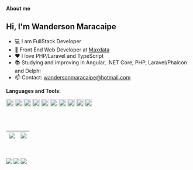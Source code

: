 
**About me**

## Hi, I'm Wanderson Maracaipe  
- 💻 I am FullStack Developer
- 💼 Front End Web Developer at [Maxdata](https://maxdatasistemas.com.br/)
- ❤️ I love PHP/Laravel and TypeScript
- 📚 Studying and improving in Angular, .NET Core, PHP, Laravel/Phalcon and Delphi
- 📫 Contact: wandersonmaracaipe@hotmail.com

**Languages and Tools:**

<code><img height="20" src="https://cdn.jsdelivr.net/gh/devicons/devicon/icons/dotnetcore/dotnetcore-original.svg"></code>
<code><img height="20" src="https://cdn.jsdelivr.net/gh/devicons/devicon/icons/javascript/javascript-original.svg"></code>
<code><img height="20" src="https://cdn.jsdelivr.net/gh/devicons/devicon/icons/typescript/typescript-original.svg"></code>
<code><img height="20" src="https://cdn.jsdelivr.net/gh/devicons/devicon/icons/angularjs/angularjs-original.svg"></code>
<code><img height="20" src="https://cdn.jsdelivr.net/gh/devicons/devicon/icons/php/php-original.svg"></code>
<code><img height="20" src="https://cdn.jsdelivr.net/gh/devicons/devicon/icons/laravel/laravel-plain.svg"></code>
<code><img height="20" src="https://cdn.jsdelivr.net/gh/devicons/devicon/icons/phalcon/phalcon-original.svg"></code>
<code><img height="20" src="https://cdn.jsdelivr.net/gh/devicons/devicon/icons/html5/html5-original.svg"></code>
<code><img height="20" src="https://cdn.jsdelivr.net/gh/devicons/devicon/icons/css3/css3-original.svg"></code>
<code><img height="20" src="https://cdn.jsdelivr.net/gh/devicons/devicon/icons/bootstrap/bootstrap-plain.svg"></code> 

<br />
<br />

| <a href="https://github.com/wandersonmaracaipe"><img align="center" src="https://github-readme-stats.vercel.app/api?username=wandersonmaracaipe&show_icons=true&theme=buefy&hide_border=true&include_all_commits=true&count_private=true"/></a> | <a href="https://github.com/wandersonmaracaipe"><img align="center" src="https://github-readme-stats.vercel.app/api/top-langs/?username=wandersonmaracaipe&layout=compact&langs_count=10&theme=buefy&hide_border=true"/> |
| ------------- | ------------- |
  
<br />
<br />
  
<div> 
  <a href="https://instagram.com/wmaracaipe" target="_blank"><img src="https://img.shields.io/badge/-Instagram-%23E4405F?style=for-the-badge&logo=instagram&logoColor=white" target="_blank"></a>
  <a href = "mailto:wandersonmaracaipe@hotmail.com"><img src="https://img.shields.io/badge/-Hotmail-%23333?style=for-the-badge&logo=gmail&logoColor=white" target="_blank"></a>
  <a href="https://www.linkedin.com/in/wandersonmaracaipe/" target="_blank"><img src="https://img.shields.io/badge/-LinkedIn-%230077B5?style=for-the-badge&logo=linkedin&logoColor=white" target="_blank"></a>  
</div>
